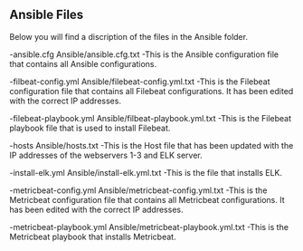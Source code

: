 ## Ansible Files

Below you will find a discription of the files in the Ansible folder.

-ansible.cfg
Ansible/ansible.cfg.txt
-This is the Ansible configuration file that contains all Ansible configurations.

-filbeat-config.yml
Ansible/filebeat-config.yml.txt
-This is the Filebeat configuration file that contains all Filebeat configurations. It has been edited with the correct IP addresses.

-filebeat-playbook.yml
Ansible/filbeat-playbook.yml.txt
-This is the Filebeat playbook file that is used to install Filebeat.

-hosts
Ansible/hosts.txt
-This is the Host file that has been updated with the IP addresses of the webservers 1-3 and ELK server.

-install-elk.yml
Ansible/install-elk.yml.txt
-This is the file that installs ELK.

-metricbeat-config.yml
Ansible/metricbeat-config.yml.txt
-This is the Metricbeat configuration file that contains all Metricbeat configurations. It has been edited with the correct IP addresses.

-metricbeat-playbook.yml
Ansible/metricbeat-playbook.yml.txt
-This is the Metricbeat playbook that installs Metricbeat.